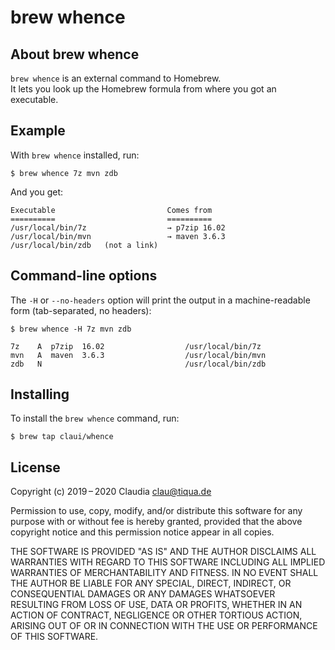 # brew whence

## About brew whence

`brew whence` is an external command to Homebrew.  
It lets you look up the Homebrew formula from where you got an executable.

## Example

With `brew whence` installed, run:

```
$ brew whence 7z mvn zdb
```

And you get:

```
Executable                         Comes from
==========                         ==========
/usr/local/bin/7z                  → p7zip 16.02
/usr/local/bin/mvn                 → maven 3.6.3
/usr/local/bin/zdb   (not a link)
```

## Command-line options

The `-H` or `--no-headers` option will print the output in a machine-readable form (tab-separated, no headers):

```
$ brew whence -H 7z mvn zdb
```

```
7z    A  p7zip  16.02                  /usr/local/bin/7z
mvn   A  maven  3.6.3                  /usr/local/bin/mvn
zdb   N                                /usr/local/bin/zdb
```

## Installing

To install the `brew whence` command, run:

```
$ brew tap claui/whence
```

## License

Copyright (c) 2019 – 2020 Claudia <clau@tiqua.de>

Permission to use, copy, modify, and/or distribute this software for
any purpose with or without fee is hereby granted, provided that the
above copyright notice and this permission notice appear in all
copies.

THE SOFTWARE IS PROVIDED "AS IS" AND THE AUTHOR DISCLAIMS ALL
WARRANTIES WITH REGARD TO THIS SOFTWARE INCLUDING ALL IMPLIED
WARRANTIES OF MERCHANTABILITY AND FITNESS. IN NO EVENT SHALL THE
AUTHOR BE LIABLE FOR ANY SPECIAL, DIRECT, INDIRECT, OR CONSEQUENTIAL
DAMAGES OR ANY DAMAGES WHATSOEVER RESULTING FROM LOSS OF USE, DATA OR
PROFITS, WHETHER IN AN ACTION OF CONTRACT, NEGLIGENCE OR OTHER
TORTIOUS ACTION, ARISING OUT OF OR IN CONNECTION WITH THE USE OR
PERFORMANCE OF THIS SOFTWARE.
